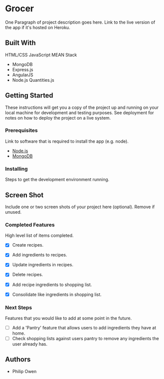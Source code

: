 # Grocer

One Paragraph of project description goes here. Link to the live version of the app if it's hosted on Heroku.

## Built With

HTML/CSS
JavaScript
MEAN Stack
- MongoDB
- Express.js
- AngularJS
- Node.js
Quantities.js

## Getting Started

These instructions will get you a copy of the project up and running on your local machine for development and testing purposes. See deployment for notes on how to deploy the project on a live system.

### Prerequisites

Link to software that is required to install the app (e.g. node).

- [Node.js](https://nodejs.org/en/)
- [MongoDB](https://www.mongodb.com/)

### Installing

Steps to get the development environment running.

## Screen Shot

Include one or two screen shots of your project here (optional). Remove if unused.


### Completed Features

High level list of items completed.

- [x] Create recipes.
- [x] Add ingredients to recipes.
- [x] Update ingredients in recipes.
- [x] Delete recipes.
- [x] Add recipe ingredients to shopping list.
- [x] Consolidate like ingredients in shopping list.


### Next Steps

Features that you would like to add at some point in the future.

- [ ] Add a 'Pantry' feature that allows users to add ingredients they have at home.
- [ ] Check shopping lists against users pantry to remove any ingredients the user already has.

## Authors

* Philip Owen

